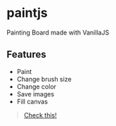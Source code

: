 # paintjs
Painting Board made with VanillaJS

## Features
* Paint
* Change brush size
* Change color
* Save images
* Fill canvas

>[Check this!]()
